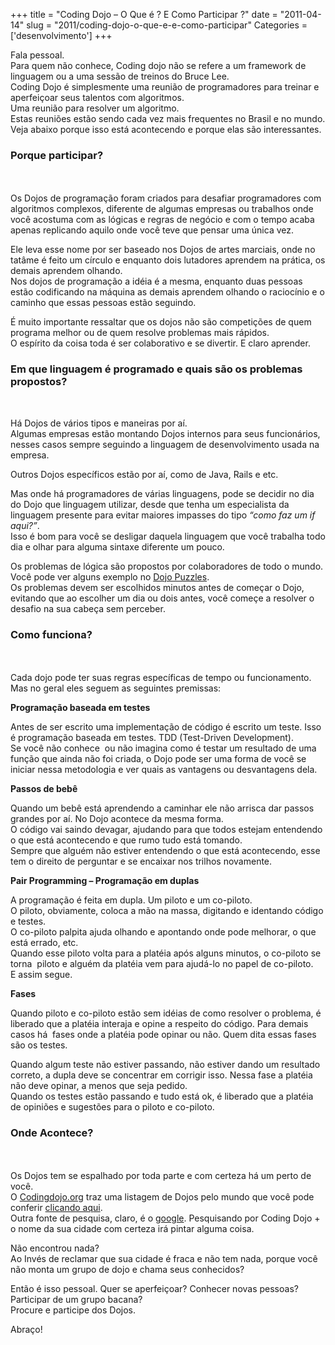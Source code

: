 +++
title = "Coding Dojo – O Que é ? E Como Participar ?"
date = "2011-04-14"
slug = "2011/coding-dojo-o-que-e-e-como-participar"
Categories = ['desenvolvimento']
+++

<p>Fala pessoal.<br/>
Para quem não conhece, Coding dojo não se refere a um framework de linguagem ou a uma sessão de treinos do Bruce Lee.<br/>
Coding Dojo é simplesmente uma reunião de programadores para treinar e aperfeiçoar seus talentos com algoritmos.<br/>
Uma reunião para resolver um algoritmo.<br/>
Estas reuniões estão sendo cada vez mais frequentes no Brasil e no mundo.<br/>
Veja abaixo porque isso está acontecendo e porque elas são interessantes.</p>

<h3>Porque participar?</h3>

<p><br style="clear: both;" /><br/>
Os Dojos de programação foram criados para desafiar programadores com algoritmos complexos, diferente de algumas empresas ou trabalhos onde você acostuma com as lógicas e regras de negócio e com o tempo acaba apenas replicando aquilo onde você teve que pensar uma única vez.</p>

<p>Ele leva esse nome por ser baseado nos Dojos de artes marciais, onde no tatâme é feito um círculo e enquanto dois lutadores aprendem na prática, os demais aprendem olhando.<br/>
Nos dojos de programação a idéia é a mesma, enquanto duas pessoas estão codificando na máquina as demais aprendem olhando o raciocínio e o caminho que essas pessoas estão seguindo.</p>

<p>É muito importante ressaltar que os dojos não são competições de quem programa melhor ou de quem resolve problemas mais rápidos.<br/>
O espírito da coisa toda é ser colaborativo e se divertir. E claro aprender.</p>

<h3>Em que linguagem é programado e quais são os problemas propostos?</h3>

<p><br style="clear: both;" /><!--more--></p>

<p>Há Dojos de vários tipos e maneiras por aí.<br/>
Algumas empresas estão montando Dojos internos para seus funcionários, nesses casos sempre seguindo a linguagem de desenvolvimento usada na empresa.</p>

<p>Outros Dojos específicos estão por aí, como de Java, Rails e etc.</p>

<p>Mas onde há programadores de várias linguagens, pode se decidir no dia do Dojo que linguagem utilizar, desde que tenha um especialista da linguagem presente para evitar maiores impasses do tipo <em>&#8220;como faz um if aqui?&#8221;</em>.<br/>
Isso é bom para você se desligar daquela linguagem que você trabalha todo dia e olhar para alguma sintaxe diferente um pouco.</p>

<p>Os problemas de lógica são propostos por colaboradores de todo o mundo.<br/>
Você pode ver alguns exemplo no <a href="http://dojopuzzles.com/">Dojo Puzzles</a>.<br/>
Os problemas devem ser escolhidos minutos antes de começar o Dojo, evitando que ao escolher um dia ou dois antes, você começe a resolver o desafio na sua cabeça sem perceber.</p>

<h3>Como funciona?</h3>

<p><br style="clear: both;" /><br/>
Cada dojo pode ter suas regras específicas de tempo ou funcionamento. Mas no geral eles seguem as seguintes premissas:</p>

<p><strong>Programação baseada em testes</strong></p>

<p>Antes de ser escrito uma implementação de código é escrito um teste. Isso é programação baseada em testes. TDD (Test-Driven Development).<br/>
Se você não conhece  ou não imagina como é testar um resultado de uma função que ainda não foi criada, o Dojo pode ser uma forma de você se iniciar nessa metodologia e ver quais as vantagens ou desvantagens dela.</p>

<p><strong>Passos de bebê</strong></p>

<p>Quando um bebê está aprendendo a caminhar ele não arrisca dar passos grandes por aí. No Dojo acontece da mesma forma.<br/>
O código vai saindo devagar, ajudando para que todos estejam entendendo o que está acontecendo e que rumo tudo está tomando.<br/>
Sempre que alguém não estiver entendendo o que está acontecendo, esse tem o direito de perguntar e se encaixar nos trilhos novamente.</p>

<p><strong>Pair Programming &#8211; Programação em duplas</strong></p>

<p>A programação é feita em dupla. Um piloto e um co-piloto.<br/>
O piloto, obviamente, coloca a mão na massa, digitando e identando código e testes.<br/>
O co-piloto palpita ajuda olhando e apontando onde pode melhorar, o que está errado, etc.<br/>
Quando esse piloto volta para a platéia após alguns minutos, o co-piloto se torna  piloto e alguém da platéia vem para ajudá-lo no papel de co-piloto.<br/>
E assim segue.</p>

<p><strong>Fases</strong></p>

<p>Quando piloto e co-piloto estão sem idéias de como resolver o problema, é liberado que a platéia interaja e opine a respeito do código. Para demais casos há  fases onde a platéia pode opinar ou não. Quem dita essas fases são os testes.</p>

<p>Quando algum teste não estiver passando, não estiver dando um resultado correto, a dupla deve se concentrar em corrigir isso. Nessa fase a platéia não deve opinar, a menos que seja pedido.<br/>
Quando os testes estão passando e tudo está ok, é liberado que a platéia de opiniões e sugestões para o piloto e co-piloto.</p>

<h3>Onde Acontece?</h3>

<p><br style="clear: both;" /><br/>
Os Dojos tem se espalhado por toda parte e com certeza há um perto de você.<br/>
O <a href="http://Codingdojo.org">Codingdojo.org</a> traz uma listagem de Dojos pelo mundo que você pode conferir <a href="http://maps.google.com/maps/ms?ie=UTF&amp;msa=0&amp;msid=116400871369678060090.000453a8d6ee3a6d3b8fe">clicando aqui</a>.<br/>
Outra fonte de pesquisa, claro, é o <a href="http://www.google.com">google</a>. Pesquisando por Coding Dojo + o nome da sua cidade com certeza irá pintar alguma coisa.</p>

<p>Não encontrou nada?<br/>
Ao Invés de reclamar que sua cidade é fraca e não tem nada, porque você não monta um grupo de dojo e chama seus conhecidos?</p>

<p>Então é isso pessoal. Quer se aperfeiçoar? Conhecer novas pessoas? Participar de um grupo bacana?<br/>
Procure e participe dos Dojos.</p>

<p>Abraço!</p>
